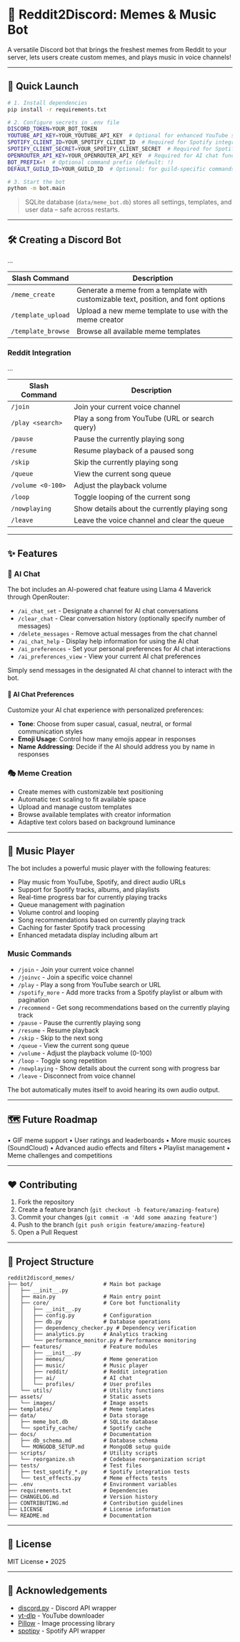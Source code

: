 # 🎉 Reddit2Discord: Memes & Music Bot

A versatile Discord bot that brings the freshest memes from Reddit to your server, lets users create custom memes, and plays music in voice channels!

---

## 🚀 Quick Launch

```bash
# 1. Install dependencies
pip install -r requirements.txt

# 2. Configure secrets in .env file
DISCORD_TOKEN=YOUR_BOT_TOKEN
YOUTUBE_API_KEY=YOUR_YOUTUBE_API_KEY  # Optional for enhanced YouTube search
SPOTIFY_CLIENT_ID=YOUR_SPOTIFY_CLIENT_ID  # Required for Spotify integration
SPOTIFY_CLIENT_SECRET=YOUR_SPOTIFY_CLIENT_SECRET  # Required for Spotify integration
OPENROUTER_API_KEY=YOUR_OPENROUTER_API_KEY  # Required for AI chat functionality
BOT_PREFIX=!  # Optional command prefix (default: !)
DEFAULT_GUILD_ID=YOUR_GUILD_ID  # Optional: for guild-specific commands

# 3. Start the bot
python -m bot.main
```

> SQLite database (`data/meme_bot.db`) stores all settings, templates, and user data – safe across restarts.

---

## 🛠️ Creating a Discord Bot

...

| Slash Command      | Description                                                                        |
| ------------------ | ---------------------------------------------------------------------------------- |
| `/meme_create`     | Generate a meme from a template with customizable text, position, and font options |
| `/template_upload` | Upload a new meme template to use with the meme creator                            |
| `/template_browse` | Browse all available meme templates                                                |

### Reddit Integration

...

| Slash Command     | Description                                    |
| ----------------- | ---------------------------------------------- |
| `/join`           | Join your current voice channel                |
| `/play <search>`  | Play a song from YouTube (URL or search query) |
| `/pause`          | Pause the currently playing song               |
| `/resume`         | Resume playback of a paused song               |
| `/skip`           | Skip the currently playing song                |
| `/queue`          | View the current song queue                    |
| `/volume <0-100>` | Adjust the playback volume                     |
| `/loop`           | Toggle looping of the current song             |
| `/nowplaying`     | Show details about the currently playing song  |
| `/leave`          | Leave the voice channel and clear the queue    |

---

## ✨ Features

### 🤖 AI Chat

The bot includes an AI-powered chat feature using Llama 4 Maverick through OpenRouter:

- `/ai_chat_set` - Designate a channel for AI chat conversations
- `/clear_chat` - Clear conversation history (optionally specify number of messages)
- `/delete_messages` - Remove actual messages from the chat channel
- `/ai_chat_help` - Display help information for using the AI chat
- `/ai_preferences` - Set your personal preferences for AI chat interactions
- `/ai_preferences_view` - View your current AI chat preferences

Simply send messages in the designated AI chat channel to interact with the bot.

#### 🔧 AI Chat Preferences

Customize your AI chat experience with personalized preferences:

- **Tone**: Choose from super casual, casual, neutral, or formal communication styles
- **Emoji Usage**: Control how many emojis appear in responses
- **Name Addressing**: Decide if the AI should address you by name in responses

### 🎭 Meme Creation

- Create memes with customizable text positioning
- Automatic text scaling to fit available space
- Upload and manage custom templates
- Browse available templates with creator information
- Adaptive text colors based on background luminance

---

## 🎵 Music Player

The bot includes a powerful music player with the following features:

- Play music from YouTube, Spotify, and direct audio URLs
- Support for Spotify tracks, albums, and playlists
- Real-time progress bar for currently playing tracks
- Queue management with pagination
- Volume control and looping
- Song recommendations based on currently playing track
- Caching for faster Spotify track processing
- Enhanced metadata display including album art

### Music Commands

- `/join` - Join your current voice channel
- `/joinvc` - Join a specific voice channel
- `/play` - Play a song from YouTube search or URL
- `/spotify_more` - Add more tracks from a Spotify playlist or album with pagination
- `/recommend` - Get song recommendations based on the currently playing track
- `/pause` - Pause the currently playing song
- `/resume` - Resume playback
- `/skip` - Skip to the next song
- `/queue` - View the current song queue
- `/volume` - Adjust the playback volume (0-100)
- `/loop` - Toggle song repetition
- `/nowplaying` - Show details about the current song with progress bar
- `/leave` - Disconnect from voice channel

The bot automatically mutes itself to avoid hearing its own audio output.

---

## 🗺️ Future Roadmap

• GIF meme support
• User ratings and leaderboards
• More music sources (SoundCloud)
• Advanced audio effects and filters
• Playlist management
• Meme challenges and competitions

---

## ❤️ Contributing

1. Fork the repository
2. Create a feature branch (`git checkout -b feature/amazing-feature`)
3. Commit your changes (`git commit -m 'Add some amazing feature'`)
4. Push to the branch (`git push origin feature/amazing-feature`)
5. Open a Pull Request

---

## 📁 Project Structure

```
reddit2discord_memes/
├── bot/                      # Main bot package
│   ├── __init__.py
│   ├── main.py               # Main entry point
│   ├── core/                 # Core bot functionality
│   │   ├── __init__.py
│   │   ├── config.py         # Configuration
│   │   ├── db.py             # Database operations
│   │   ├── dependency_checker.py # Dependency verification
│   │   ├── analytics.py      # Analytics tracking
│   │   └── performance_monitor.py # Performance monitoring
│   ├── features/             # Feature modules
│   │   ├── __init__.py
│   │   ├── memes/            # Meme generation
│   │   ├── music/            # Music player
│   │   ├── reddit/           # Reddit integration
│   │   ├── ai/               # AI chat
│   │   └── profiles/         # User profiles
│   └── utils/                # Utility functions
├── assets/                   # Static assets
│   └── images/               # Image assets
├── templates/                # Meme templates
├── data/                     # Data storage
│   ├── meme_bot.db           # SQLite database
│   └── spotify_cache/        # Spotify cache
├── docs/                     # Documentation
│   ├── db_schema.md          # Database schema
│   └── MONGODB_SETUP.md      # MongoDB setup guide
├── scripts/                  # Utility scripts
│   └── reorganize.sh         # Codebase reorganization script
├── tests/                    # Test files
│   ├── test_spotify_*.py     # Spotify integration tests
│   └── test_effects.py       # Meme effects tests
├── .env                      # Environment variables
├── requirements.txt          # Dependencies
├── CHANGELOG.md              # Version history
├── CONTRIBUTING.md           # Contribution guidelines
├── LICENSE                   # License information
└── README.md                 # Documentation
```

---

## 📝 License

MIT License • 2025

---

## 🙏 Acknowledgements

- [discord.py](https://github.com/Rapptz/discord.py) - Discord API wrapper
- [yt-dlp](https://github.com/yt-dlp/yt-dlp) - YouTube downloader
- [Pillow](https://python-pillow.org/) - Image processing library
- [spotipy](https://github.com/spotipy-dev/spotipy) - Spotify API wrapper
